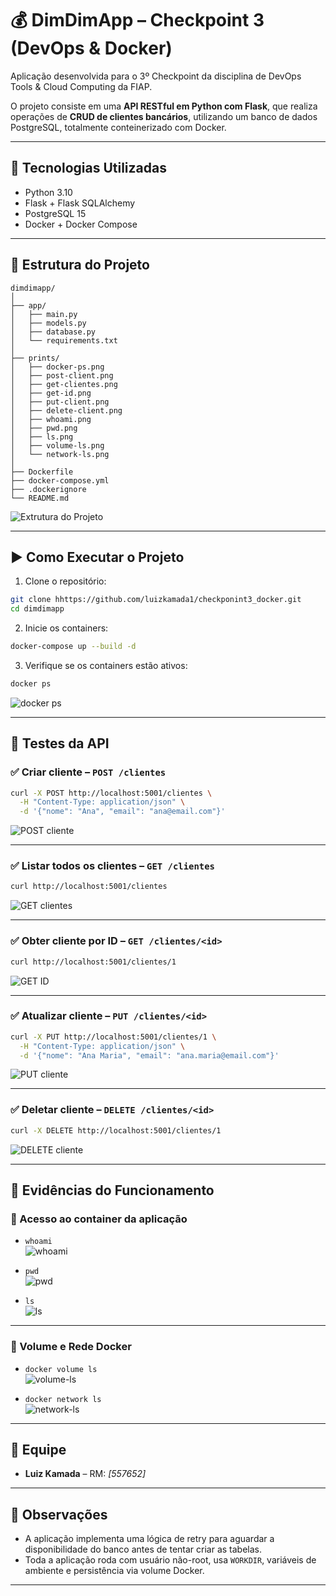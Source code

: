 # 💰 DimDimApp – Checkpoint 3 (DevOps & Docker)

Aplicação desenvolvida para o 3º Checkpoint da disciplina de DevOps Tools & Cloud Computing da FIAP.

O projeto consiste em uma **API RESTful em Python com Flask**, que realiza operações de **CRUD de clientes bancários**, utilizando um banco de dados PostgreSQL, totalmente conteinerizado com Docker.

---

## 🚀 Tecnologias Utilizadas

- Python 3.10
- Flask + Flask SQLAlchemy
- PostgreSQL 15
- Docker + Docker Compose

---

## 📁 Estrutura do Projeto

```
dimdimapp/
│
├── app/
│   ├── main.py
│   ├── models.py
│   ├── database.py
│   └── requirements.txt
│
├── prints/                  
│   ├── docker-ps.png
│   ├── post-client.png
│   ├── get-clientes.png
│   ├── get-id.png
│   ├── put-client.png
│   ├── delete-client.png
│   ├── whoami.png
│   ├── pwd.png
│   ├── ls.png
│   ├── volume-ls.png
│   └── network-ls.png
│
├── Dockerfile
├── docker-compose.yml
├── .dockerignore
└── README.md
```
![Extrutura do Projeto](prints/estrutura.png)

---

## ▶️ Como Executar o Projeto

1. Clone o repositório:
```bash
git clone hhttps://github.com/luizkamada1/checkponint3_docker.git
cd dimdimapp
```

2. Inicie os containers:
```bash
docker-compose up --build -d
```

3. Verifique se os containers estão ativos:
```bash
docker ps
```
![docker ps](prints/docker-ps.png)

---

## 🧪 Testes da API

### ✅ Criar cliente – `POST /clientes`
```bash
curl -X POST http://localhost:5001/clientes \
  -H "Content-Type: application/json" \
  -d '{"nome": "Ana", "email": "ana@email.com"}'
```
![POST cliente](prints/post-client.png)

---

### ✅ Listar todos os clientes – `GET /clientes`
```bash
curl http://localhost:5001/clientes
```
![GET clientes](prints/get-clientes.png)

---

### ✅ Obter cliente por ID – `GET /clientes/<id>`
```bash
curl http://localhost:5001/clientes/1
```
![GET ID](prints/get-id.png)

---

### ✅ Atualizar cliente – `PUT /clientes/<id>`
```bash
curl -X PUT http://localhost:5001/clientes/1 \
  -H "Content-Type: application/json" \
  -d '{"nome": "Ana Maria", "email": "ana.maria@email.com"}'
```
![PUT cliente](prints/put-client.png)

---

### ✅ Deletar cliente – `DELETE /clientes/<id>`
```bash
curl -X DELETE http://localhost:5001/clientes/1
```
![DELETE cliente](prints/delete-client.png)

---

## 📸 Evidências do Funcionamento

### 🔹 Acesso ao container da aplicação

- `whoami`  
  ![whoami](prints/whoami.png)

- `pwd`  
  ![pwd](prints/pwd.png)

- `ls`  
  ![ls](prints/ls.png)

---

### 🔹 Volume e Rede Docker

- `docker volume ls`  
  ![volume-ls](prints/volume-ls.png)

- `docker network ls`  
  ![network-ls](prints/network-ls.png)

---

## 👥 Equipe

- **Luiz Kamada** – RM: *[557652]*

---

## 📝 Observações

- A aplicação implementa uma lógica de retry para aguardar a disponibilidade do banco antes de tentar criar as tabelas.
- Toda a aplicação roda com usuário não-root, usa `WORKDIR`, variáveis de ambiente e persistência via volume Docker.

---
